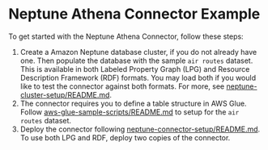 # Neptune Athena Connector Example

To get started with the Neptune Athena Connector, follow these steps:

1. Create a Amazon Neptune database cluster, if you do not already have one. Then populate the database with the sample `air routes` dataset. This is available in both Labeled Property Graph (LPG) and Resource Description Framework (RDF) formats. You may load both if you would like to test the connector against both formats. For more, see [neptune-cluster-setup/README.md](neptune-cluster-setup/README.md).
2. The connector requires you to define a table structure in AWS Glue. Follow [aws-glue-sample-scripts/README.md](aws-glue-sample-scripts/README.md) to setup for the `air routes` dataset.
3. Deploy the connector following [neptune-connector-setup/README.md](neptune-connector-setup/README.md). To use both LPG and RDF, deploy two copies of the connector.
   
